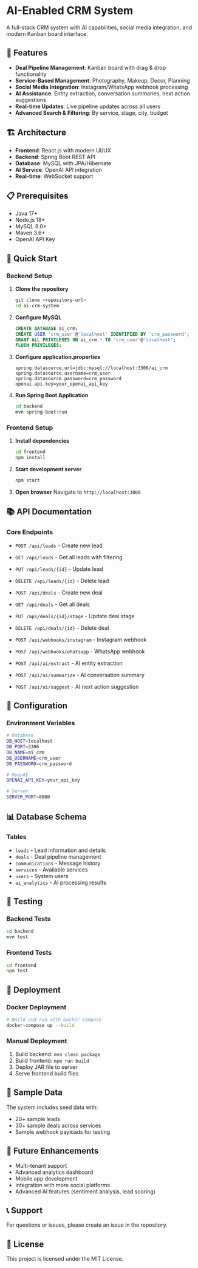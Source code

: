 # AI-Enabled CRM System

A full-stack CRM system with AI capabilities, social media integration, and modern Kanban board interface.

## 🚀 Features

- **Deal Pipeline Management**: Kanban board with drag & drop functionality
- **Service-Based Management**: Photography, Makeup, Decor, Planning
- **Social Media Integration**: Instagram/WhatsApp webhook processing
- **AI Assistance**: Entity extraction, conversation summaries, next action suggestions
- **Real-time Updates**: Live pipeline updates across all users
- **Advanced Search & Filtering**: By service, stage, city, budget

## 🏗️ Architecture

- **Frontend**: React.js with modern UI/UX
- **Backend**: Spring Boot REST API
- **Database**: MySQL with JPA/Hibernate
- **AI Service**: OpenAI API integration
- **Real-time**: WebSocket support

## 📋 Prerequisites

- Java 17+
- Node.js 18+
- MySQL 8.0+
- Maven 3.6+
- OpenAI API Key

## 🚀 Quick Start

### Backend Setup

1. **Clone the repository**
   ```bash
   git clone <repository-url>
   cd ai-crm-system
   ```

2. **Configure MySQL**
   ```sql
   CREATE DATABASE ai_crm;
   CREATE USER 'crm_user'@'localhost' IDENTIFIED BY 'crm_password';
   GRANT ALL PRIVILEGES ON ai_crm.* TO 'crm_user'@'localhost';
   FLUSH PRIVILEGES;
   ```

3. **Configure application.properties**
   ```properties
   spring.datasource.url=jdbc:mysql://localhost:3306/ai_crm
   spring.datasource.username=crm_user
   spring.datasource.password=crm_password
   openai.api.key=your_openai_api_key
   ```

4. **Run Spring Boot Application**
   ```bash
   cd backend
   mvn spring-boot:run
   ```

### Frontend Setup

1. **Install dependencies**
   ```bash
   cd frontend
   npm install
   ```

2. **Start development server**
   ```bash
   npm start
   ```

3. **Open browser**
   Navigate to `http://localhost:3000`

## 📚 API Documentation

### Core Endpoints

- `POST /api/leads` - Create new lead
- `GET /api/leads` - Get all leads with filtering
- `PUT /api/leads/{id}` - Update lead
- `DELETE /api/leads/{id}` - Delete lead

- `POST /api/deals` - Create new deal
- `GET /api/deals` - Get all deals
- `PUT /api/deals/{id}/stage` - Update deal stage
- `DELETE /api/deals/{id}` - Delete deal

- `POST /api/webhooks/instagram` - Instagram webhook
- `POST /api/webhooks/whatsapp` - WhatsApp webhook

- `POST /api/ai/extract` - AI entity extraction
- `POST /api/ai/summarize` - AI conversation summary
- `POST /api/ai/suggest` - AI next action suggestion

## 🔧 Configuration

### Environment Variables

```bash
# Database
DB_HOST=localhost
DB_PORT=3306
DB_NAME=ai_crm
DB_USERNAME=crm_user
DB_PASSWORD=crm_password

# OpenAI
OPENAI_API_KEY=your_api_key

# Server
SERVER_PORT=8080
```

## 📊 Database Schema

### Tables
- `leads` - Lead information and details
- `deals` - Deal pipeline management
- `communications` - Message history
- `services` - Available services
- `users` - System users
- `ai_analytics` - AI processing results

## 🧪 Testing

### Backend Tests
```bash
cd backend
mvn test
```

### Frontend Tests
```bash
cd frontend
npm test
```

## 🚀 Deployment

### Docker Deployment
```bash
# Build and run with Docker Compose
docker-compose up --build
```

### Manual Deployment
1. Build backend: `mvn clean package`
2. Build frontend: `npm run build`
3. Deploy JAR file to server
4. Serve frontend build files

## 📝 Sample Data

The system includes seed data with:
- 20+ sample leads
- 30+ sample deals across services
- Sample webhook payloads for testing

## 🔮 Future Enhancements

- Multi-tenant support
- Advanced analytics dashboard
- Mobile app development
- Integration with more social platforms
- Advanced AI features (sentiment analysis, lead scoring)

## 📞 Support

For questions or issues, please create an issue in the repository.

## 📄 License

This project is licensed under the MIT License.
